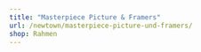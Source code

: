 ```yaml
---
title: "Masterpiece Picture & Framers"
url: /newtown/masterpiece-picture-und-framers/
shop: Rahmen
---
```

